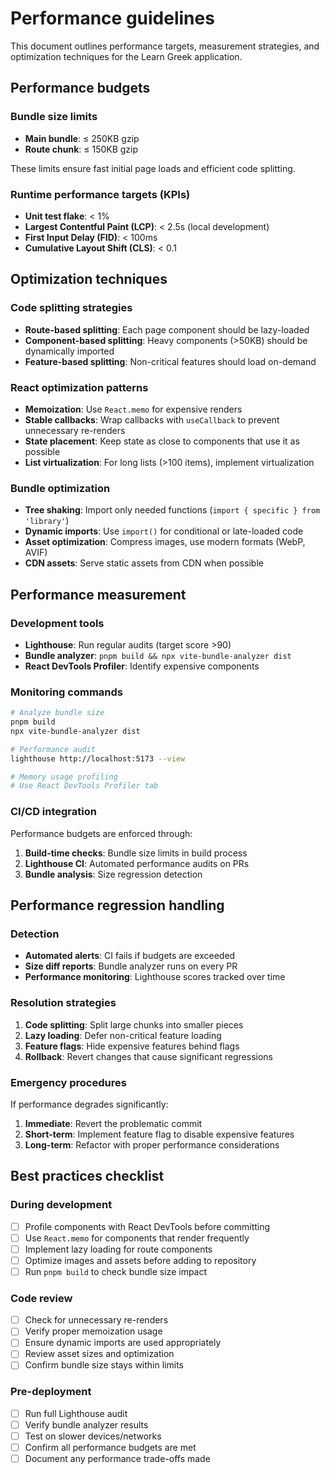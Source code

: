 # Performance guidelines

This document outlines performance targets, measurement strategies, and optimization techniques for the Learn Greek
application.

## Performance budgets

### Bundle size limits

- **Main bundle**: ≤ 250KB gzip
- **Route chunk**: ≤ 150KB gzip

These limits ensure fast initial page loads and efficient code splitting.

### Runtime performance targets (KPIs)

- **Unit test flake**: < 1%
- **Largest Contentful Paint (LCP)**: < 2.5s (local development)
- **First Input Delay (FID)**: < 100ms
- **Cumulative Layout Shift (CLS)**: < 0.1

## Optimization techniques

### Code splitting strategies

- **Route-based splitting**: Each page component should be lazy-loaded
- **Component-based splitting**: Heavy components (>50KB) should be dynamically imported
- **Feature-based splitting**: Non-critical features should load on-demand

### React optimization patterns

- **Memoization**: Use `React.memo` for expensive renders
- **Stable callbacks**: Wrap callbacks with `useCallback` to prevent unnecessary re-renders
- **State placement**: Keep state as close to components that use it as possible
- **List virtualization**: For long lists (>100 items), implement virtualization

### Bundle optimization

- **Tree shaking**: Import only needed functions (`import { specific } from 'library'`)
- **Dynamic imports**: Use `import()` for conditional or late-loaded code
- **Asset optimization**: Compress images, use modern formats (WebP, AVIF)
- **CDN assets**: Serve static assets from CDN when possible

## Performance measurement

### Development tools

- **Lighthouse**: Run regular audits (target score >90)
- **Bundle analyzer**: `pnpm build && npx vite-bundle-analyzer dist`
- **React DevTools Profiler**: Identify expensive components

### Monitoring commands

```bash
# Analyze bundle size
pnpm build
npx vite-bundle-analyzer dist

# Performance audit
lighthouse http://localhost:5173 --view

# Memory usage profiling
# Use React DevTools Profiler tab
```

### CI/CD integration

Performance budgets are enforced through:

1. **Build-time checks**: Bundle size limits in build process
2. **Lighthouse CI**: Automated performance audits on PRs
3. **Bundle analysis**: Size regression detection

## Performance regression handling

### Detection

- **Automated alerts**: CI fails if budgets are exceeded
- **Size diff reports**: Bundle analyzer runs on every PR
- **Performance monitoring**: Lighthouse scores tracked over time

### Resolution strategies

1. **Code splitting**: Split large chunks into smaller pieces
2. **Lazy loading**: Defer non-critical feature loading
3. **Feature flags**: Hide expensive features behind flags
4. **Rollback**: Revert changes that cause significant regressions

### Emergency procedures

If performance degrades significantly:

1. **Immediate**: Revert the problematic commit
2. **Short-term**: Implement feature flag to disable expensive features
3. **Long-term**: Refactor with proper performance considerations

## Best practices checklist

### During development

- [ ] Profile components with React DevTools before committing
- [ ] Use `React.memo` for components that render frequently
- [ ] Implement lazy loading for route components
- [ ] Optimize images and assets before adding to repository
- [ ] Run `pnpm build` to check bundle size impact

### Code review

- [ ] Check for unnecessary re-renders
- [ ] Verify proper memoization usage
- [ ] Ensure dynamic imports are used appropriately
- [ ] Review asset sizes and optimization
- [ ] Confirm bundle size stays within limits

### Pre-deployment

- [ ] Run full Lighthouse audit
- [ ] Verify bundle analyzer results
- [ ] Test on slower devices/networks
- [ ] Confirm all performance budgets are met
- [ ] Document any performance trade-offs made
